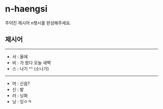 # n-haengsi
주어진 제시어 n행시를 완성해주세요.

## 제시어
---
- 서 : 울에
- 비 : 가 왔다 오늘 새벽
- 스 : 나기 ^^ (소나기)
---
- 머 : 신음?
- 신 : 발
- 러 : 닝화 
- 닝 : 잉ㅇㅋ
